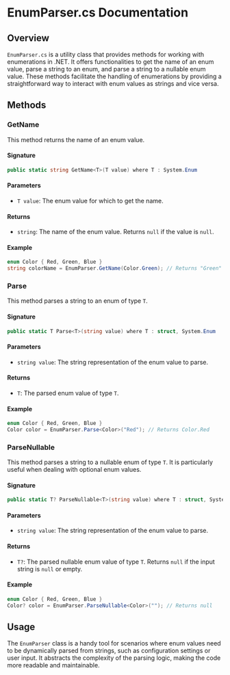 # EnumParser.cs Documentation

## Overview
`EnumParser.cs` is a utility class that provides methods for working with enumerations in .NET. It offers functionalities to get the name of an enum value, parse a string to an enum, and parse a string to a nullable enum value. These methods facilitate the handling of enumerations by providing a straightforward way to interact with enum values as strings and vice versa.

## Methods

### GetName
This method returns the name of an enum value.

#### Signature
```csharp
public static string GetName<T>(T value) where T : System.Enum
```

#### Parameters
- `T value`: The enum value for which to get the name.

#### Returns
- `string`: The name of the enum value. Returns `null` if the value is `null`.

#### Example
```csharp
enum Color { Red, Green, Blue }
string colorName = EnumParser.GetName(Color.Green); // Returns "Green"
```

### Parse
This method parses a string to an enum of type `T`.

#### Signature
```csharp
public static T Parse<T>(string value) where T : struct, System.Enum
```

#### Parameters
- `string value`: The string representation of the enum value to parse.

#### Returns
- `T`: The parsed enum value of type `T`.

#### Example
```csharp
enum Color { Red, Green, Blue }
Color color = EnumParser.Parse<Color>("Red"); // Returns Color.Red
```

### ParseNullable
This method parses a string to a nullable enum of type `T`. It is particularly useful when dealing with optional enum values.

#### Signature
```csharp
public static T? ParseNullable<T>(string value) where T : struct, System.Enum
```

#### Parameters
- `string value`: The string representation of the enum value to parse.

#### Returns
- `T?`: The parsed nullable enum value of type `T`. Returns `null` if the input string is `null` or empty.

#### Example
```csharp
enum Color { Red, Green, Blue }
Color? color = EnumParser.ParseNullable<Color>(""); // Returns null
```

## Usage
The `EnumParser` class is a handy tool for scenarios where enum values need to be dynamically parsed from strings, such as configuration settings or user input. It abstracts the complexity of the parsing logic, making the code more readable and maintainable.